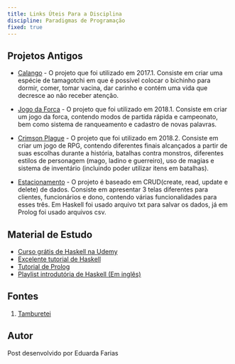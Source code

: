```yaml
---
title: Links Úteis Para a Disciplina
discipline: Paradigmas de Programação
fixed: true
---
```


## Projetos Antigos

- <p><a href="https://github.com/JuanBarros2/Calango" target="_blank">Calango</a> - O projeto que foi utilizado em 2017.1. Consiste em criar uma espécie de tamagotchi em que é possível colocar o bichinho para dormir, comer, tomar vacina, dar carinho e contém uma vida que decresce ao não receber atenção.</p>

- <p><a href="https://github.com/JRobsonJr/ProjetoPLP" target="_blank">Jogo da Forca</a> - O projeto que foi utilizado em 2018.1. Consiste em criar um jogo da forca, contendo modos de partida rápida e campeonato, bem como sistema de ranqueamento e cadastro de novas palavras.</p>

- <p><a href="https://github.com/LukeHxH/crimson-plague" target="_blank">Crimson Plague</a> - O projeto que foi utilizado em 2018.2. Consiste em criar um jogo de RPG, contendo diferentes finais alcançados a partir de suas escolhas durante a história, batalhas contra monstros, diferentes estilos de personagem (mago, ladino e guerreiro), uso de magias e sistema de inventário (incluindo poder utilizar itens em batalhas).</p>

- <p><a href="https://github.com/GuilhermeAureliano/projetosPLP" target="_blank">Estacionamento</a> - O projeto é baseado em CRUD(create, read, update e delete) de dados. Consiste em apresentar 3 telas diferentes para clientes, funcionários e dono, contendo várias funcionalidades para esses três. Em Haskell foi usado arquivo txt para salvar os dados, já em Prolog foi usado arquivos csv. </p>

## Material de Estudo

- <a href="https://www.udemy.com/course/curso-haskell/" target="_blank">Curso grátis de Haskell na Udemy</a>
- <a href="http://haskell.tailorfontela.com.br/" target="_blank">Excelente tutorial de Haskell</a>
- <a href="http://www.let.rug.nl/bos/lpn//" target="_blank">Tutorial de Prolog</a>
- <a href="https://www.youtube.com/playlist?list=PLF1Z-APd9zK7usPMx3LGMZEHrECUGodd3" target="_blank">Playlist introdutória de Haskell (Em inglês)</a>


## Fontes 

1. <a href= "https://github.com/OpenDevUFCG/Tamburetei" target="_blank"> Tamburetei </a>

## Autor 

Post desenvolvido por Eduarda Farias
